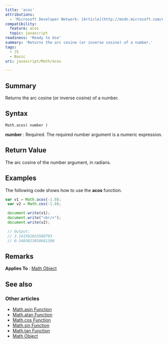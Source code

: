 ```yaml
---
title: 'acos'
attributions:
  - 'Microsoft Developer Network: [Article](http://msdn.microsoft.com/en-us/library/ie/w1ah75x5(v=vs.94).aspx)'
compatibility:
  feature: acos
  topic: javascript
readiness: 'Ready to Use'
summary: 'Returns the arc cosine (or inverse cosine) of a number.'
tags:
  - JS
  - Basic
uri: javascript/Math/acos

---
```

## Summary

Returns the arc cosine (or inverse cosine) of a number.

## Syntax

    Math.acos( number )

**number**
:   Required. The required number argument is a numeric expression.

## Return Value

The arc cosine of the number argument, in radians.

## Examples

The following code shows how to use the **acos** function.

``` js
var v1 = Math.acos(-1.0);
 var v2 = Math.cos(-1.0);

 document.write(v1);
 document.write("<br/>");
 document.write(v2);

 // Output:
 // 3.141592653589793
 // 0.5403023058681398
```

## Remarks

**Applies To** : [Math Object](/javascript/Math)

## See also

### Other articles

-   [Math.asin Function](/javascript/Math/asin)
-   [Math.atan Function](/javascript/Math/atan)
-   [Math.cos Function](/javascript/Math/cos)
-   [Math.sin Function](/javascript/Math/sin)
-   [Math.tan Function](/javascript/Math/tan)
-   [Math Object](/javascript/Math)

